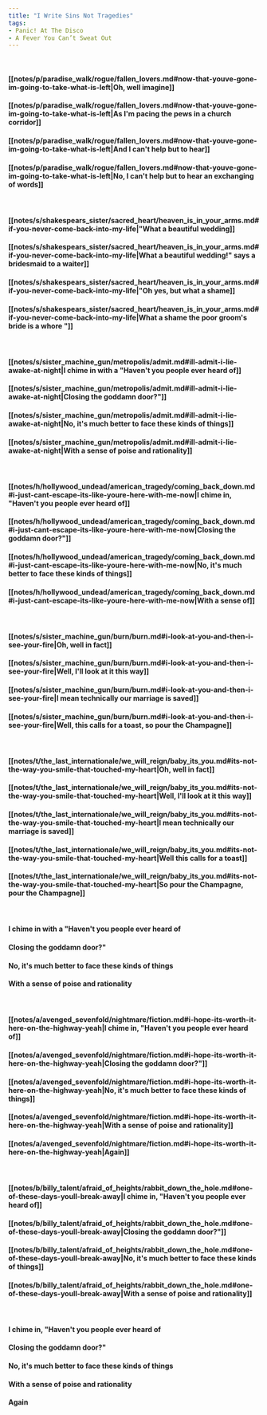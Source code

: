```yaml
---
title: "I Write Sins Not Tragedies"
tags:
- Panic! At The Disco
- A Fever You Can’t Sweat Out
---
```

&nbsp;
#### [[notes/p/paradise_walk/rogue/fallen_lovers.md#now-that-youve-gone-im-going-to-take-what-is-left|Oh, well imagine]]
#### [[notes/p/paradise_walk/rogue/fallen_lovers.md#now-that-youve-gone-im-going-to-take-what-is-left|As I'm pacing the pews in a church corridor]]
#### [[notes/p/paradise_walk/rogue/fallen_lovers.md#now-that-youve-gone-im-going-to-take-what-is-left|And I can't help but to hear]]
#### [[notes/p/paradise_walk/rogue/fallen_lovers.md#now-that-youve-gone-im-going-to-take-what-is-left|No, I can't help but to hear an exchanging of words]]
&nbsp;
#### [[notes/s/shakespears_sister/sacred_heart/heaven_is_in_your_arms.md#if-you-never-come-back-into-my-life|"What a beautiful wedding]]
#### [[notes/s/shakespears_sister/sacred_heart/heaven_is_in_your_arms.md#if-you-never-come-back-into-my-life|What a beautiful wedding!" says a bridesmaid to a waiter]]
#### [[notes/s/shakespears_sister/sacred_heart/heaven_is_in_your_arms.md#if-you-never-come-back-into-my-life|"Oh yes, but what a shame]]
#### [[notes/s/shakespears_sister/sacred_heart/heaven_is_in_your_arms.md#if-you-never-come-back-into-my-life|What a shame the poor groom's bride is a whore "]]
&nbsp;
#### [[notes/s/sister_machine_gun/metropolis/admit.md#ill-admit-i-lie-awake-at-night|I chime in with a "Haven't you people ever heard of]]
#### [[notes/s/sister_machine_gun/metropolis/admit.md#ill-admit-i-lie-awake-at-night|Closing the goddamn door?"]]
#### [[notes/s/sister_machine_gun/metropolis/admit.md#ill-admit-i-lie-awake-at-night|No, it's much better to face these kinds of things]]
#### [[notes/s/sister_machine_gun/metropolis/admit.md#ill-admit-i-lie-awake-at-night|With a sense of poise and rationality]]
&nbsp;
#### [[notes/h/hollywood_undead/american_tragedy/coming_back_down.md#i-just-cant-escape-its-like-youre-here-with-me-now|I chime in, "Haven't you people ever heard of]]
#### [[notes/h/hollywood_undead/american_tragedy/coming_back_down.md#i-just-cant-escape-its-like-youre-here-with-me-now|Closing the goddamn door?"]]
#### [[notes/h/hollywood_undead/american_tragedy/coming_back_down.md#i-just-cant-escape-its-like-youre-here-with-me-now|No, it's much better to face these kinds of things]]
#### [[notes/h/hollywood_undead/american_tragedy/coming_back_down.md#i-just-cant-escape-its-like-youre-here-with-me-now|With a sense of]]
&nbsp;
#### [[notes/s/sister_machine_gun/burn/burn.md#i-look-at-you-and-then-i-see-your-fire|Oh, well in fact]]
#### [[notes/s/sister_machine_gun/burn/burn.md#i-look-at-you-and-then-i-see-your-fire|Well, I'll look at it this way]]
#### [[notes/s/sister_machine_gun/burn/burn.md#i-look-at-you-and-then-i-see-your-fire|I mean technically our marriage is saved]]
#### [[notes/s/sister_machine_gun/burn/burn.md#i-look-at-you-and-then-i-see-your-fire|Well, this calls for a toast, so pour the Champagne]]
&nbsp;
#### [[notes/t/the_last_internationale/we_will_reign/baby_its_you.md#its-not-the-way-you-smile-that-touched-my-heart|Oh, well in fact]]
#### [[notes/t/the_last_internationale/we_will_reign/baby_its_you.md#its-not-the-way-you-smile-that-touched-my-heart|Well, I'll look at it this way]]
#### [[notes/t/the_last_internationale/we_will_reign/baby_its_you.md#its-not-the-way-you-smile-that-touched-my-heart|I mean technically our marriage is saved]]
#### [[notes/t/the_last_internationale/we_will_reign/baby_its_you.md#its-not-the-way-you-smile-that-touched-my-heart|Well this calls for a toast]]
#### [[notes/t/the_last_internationale/we_will_reign/baby_its_you.md#its-not-the-way-you-smile-that-touched-my-heart|So pour the Champagne, pour the Champagne]]
&nbsp;
#### I chime in with a "Haven't you people ever heard of
#### Closing the goddamn door?"
#### No, it's much better to face these kinds of things
#### With a sense of poise and rationality
&nbsp;
#### [[notes/a/avenged_sevenfold/nightmare/fiction.md#i-hope-its-worth-it-here-on-the-highway-yeah|I chime in, "Haven't you people ever heard of]]
#### [[notes/a/avenged_sevenfold/nightmare/fiction.md#i-hope-its-worth-it-here-on-the-highway-yeah|Closing the goddamn door?"]]
#### [[notes/a/avenged_sevenfold/nightmare/fiction.md#i-hope-its-worth-it-here-on-the-highway-yeah|No, it's much better to face these kinds of things]]
#### [[notes/a/avenged_sevenfold/nightmare/fiction.md#i-hope-its-worth-it-here-on-the-highway-yeah|With a sense of poise and rationality]]
#### [[notes/a/avenged_sevenfold/nightmare/fiction.md#i-hope-its-worth-it-here-on-the-highway-yeah|Again]]
&nbsp;
#### [[notes/b/billy_talent/afraid_of_heights/rabbit_down_the_hole.md#one-of-these-days-youll-break-away|I chime in, "Haven't you people ever heard of]]
#### [[notes/b/billy_talent/afraid_of_heights/rabbit_down_the_hole.md#one-of-these-days-youll-break-away|Closing the goddamn door?"]]
#### [[notes/b/billy_talent/afraid_of_heights/rabbit_down_the_hole.md#one-of-these-days-youll-break-away|No, it's much better to face these kinds of things]]
#### [[notes/b/billy_talent/afraid_of_heights/rabbit_down_the_hole.md#one-of-these-days-youll-break-away|With a sense of poise and rationality]]
&nbsp;
#### I chime in, "Haven't you people ever heard of
#### Closing the goddamn door?"
#### No, it's much better to face these kinds of things
#### With a sense of poise and rationality
#### Again
